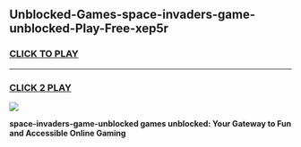 
## Unblocked-Games-space-invaders-game-unblocked-Play-Free-xep5r
<h3>
<a href="https://premium76.site?title=space-invaders-game-unblocked&ref=09A">CLICK TO PLAY</a></h3>
<hr>

<h3>
<a href="https://premium76.site?title=space-invaders-game-unblocked&ref=09A">CLICK 2 PLAY</a>
  
</h3>

<a href="https://premium76.site?title=space-invaders-game-unblocked&ref=09A"><img src="https://clearcache.store/games.png"></a>


**space-invaders-game-unblocked games unblocked: Your Gateway to Fun and Accessible Online Gaming**
